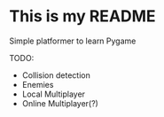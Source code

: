 # This is my README

Simple platformer to learn Pygame

TODO:
+ Collision detection
+ Enemies
+ Local Multiplayer
+ Online Multiplayer(?)
